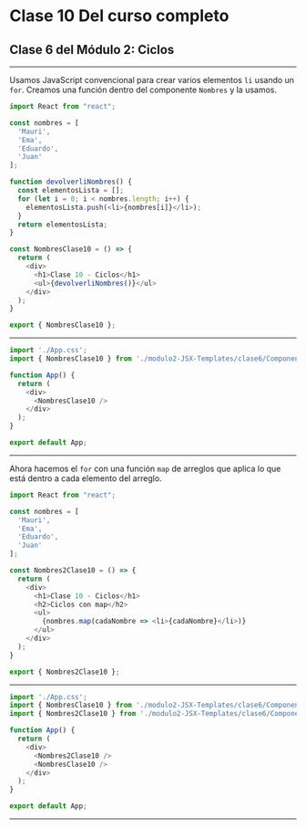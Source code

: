 # Clase 10 Del curso completo

## Clase 6 del Módulo 2: Ciclos

---

Usamos JavaScript convencional para crear varios elementos `li` usando un `for`.
Creamos una función dentro del componente `Nombres` y la usamos.

```javascript
import React from "react";

const nombres = [
  'Mauri',
  'Ema',
  'Eduardo',
  'Juan'
];

function devolverliNombres() {
  const elementosLista = [];
  for (let i = 0; i < nombres.length; i++) {
    elementosLista.push(<li>{nombres[i]}</li>);
  }
  return elementosLista;
}

const NombresClase10 = () => {
  return (
    <div>
      <h1>Clase 10 - Ciclos</h1>
      <ul>{devolverliNombres()}</ul>
    </div>
  );
}

export { NombresClase10 };
```

---

```javascript
import './App.css';
import { NombresClase10 } from './modulo2-JSX-Templates/clase6/ComponenteNombres';

function App() {
  return (
    <div>
      <NombresClase10 />
    </div>
  );
}

export default App;
```

---

Ahora hacemos el `for` con una función `map` de arreglos que aplica lo que está dentro a cada elemento del arreglo.

```javascript
import React from "react";

const nombres = [
  'Mauri',
  'Ema',
  'Eduardo',
  'Juan'
];

const Nombres2Clase10 = () => {
  return (
    <div>
      <h1>Clase 10 - Ciclos</h1>
      <h2>Ciclos con map</h2>
      <ul>
        {nombres.map(cadaNombre => <li>{cadaNombre}</li>)}
      </ul>
    </div>
  );
}

export { Nombres2Clase10 };
```

---

```javascript
import './App.css';
import { NombresClase10 } from './modulo2-JSX-Templates/clase6/ComponenteNombres';
import { Nombres2Clase10 } from './modulo2-JSX-Templates/clase6/ComponenteNombres2';

function App() {
  return (
    <div>
      <Nombres2Clase10 />
      <NombresClase10 />
    </div>
  );
}

export default App;
```

---

